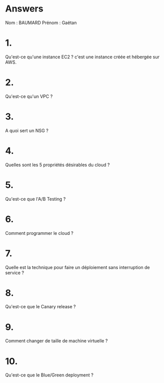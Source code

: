 # Answers

Nom : BAUMARD
Prénom : Gaëtan

# 1.
Qu'est-ce qu'une instance EC2 ?
c'est une instance créée et hébergée sur AWS.

# 2.
Qu'est-ce qu'un VPC ?

# 3.
A quoi sert un NSG ?

# 4.
Quelles sont les 5 propriétés désirables du cloud ?

# 5.
Qu'est-ce que l'A/B Testing ?

# 6.
Comment programmer le cloud ?

# 7.
Quelle est la technique pour faire un déploiement sans interruption de service ?

# 8.
Qu'est-ce que le Canary release ?

# 9.
Comment changer de taille de machine virtuelle ?

# 10.
Qu'est-ce que le Blue/Green deployment ?
